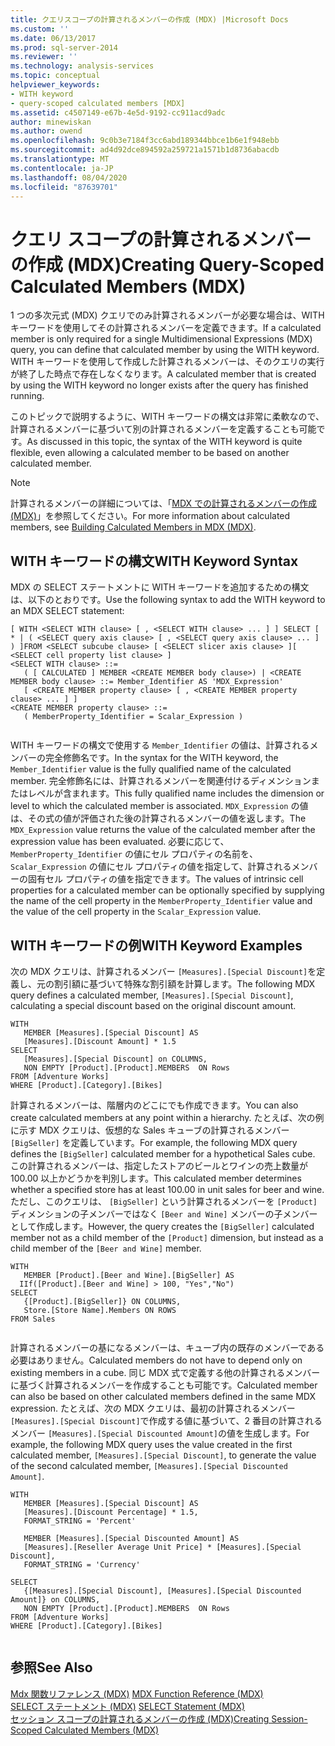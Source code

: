```yaml
---
title: クエリスコープの計算されるメンバーの作成 (MDX) |Microsoft Docs
ms.custom: ''
ms.date: 06/13/2017
ms.prod: sql-server-2014
ms.reviewer: ''
ms.technology: analysis-services
ms.topic: conceptual
helpviewer_keywords:
- WITH keyword
- query-scoped calculated members [MDX]
ms.assetid: c4507149-e67b-4e5d-9192-cc911acd9adc
author: minewiskan
ms.author: owend
ms.openlocfilehash: 9c0b3e7184f3cc6abd189344bbce1b6e1f948ebb
ms.sourcegitcommit: ad4d92dce894592a259721a1571b1d8736abacdb
ms.translationtype: MT
ms.contentlocale: ja-JP
ms.lasthandoff: 08/04/2020
ms.locfileid: "87639701"
---
```

# <a name="creating-query-scoped-calculated-members-mdx"></a><span data-ttu-id="040fb-102">クエリ スコープの計算されるメンバーの作成 (MDX)</span><span class="sxs-lookup"><span data-stu-id="040fb-102">Creating Query-Scoped Calculated Members (MDX)</span></span>
  <span data-ttu-id="040fb-103">1 つの多次元式 (MDX) クエリでのみ計算されるメンバーが必要な場合は、WITH キーワードを使用してその計算されるメンバーを定義できます。</span><span class="sxs-lookup"><span data-stu-id="040fb-103">If a calculated member is only required for a single Multidimensional Expressions (MDX) query, you can define that calculated member by using the WITH keyword.</span></span> <span data-ttu-id="040fb-104">WITH キーワードを使用して作成した計算されるメンバーは、そのクエリの実行が終了した時点で存在しなくなります。</span><span class="sxs-lookup"><span data-stu-id="040fb-104">A calculated member that is created by using the WITH keyword no longer exists after the query has finished running.</span></span>  
  
 <span data-ttu-id="040fb-105">このトピックで説明するように、WITH キーワードの構文は非常に柔軟なので、計算されるメンバーに基づいて別の計算されるメンバーを定義することも可能です。</span><span class="sxs-lookup"><span data-stu-id="040fb-105">As discussed in this topic, the syntax of the WITH keyword is quite flexible, even allowing a calculated member to be based on another calculated member.</span></span>  
  
> [!NOTE]  
>  <span data-ttu-id="040fb-106">計算されるメンバーの詳細については、「[MDX での計算されるメンバーの作成 &#40;MDX&#41;](mdx-calculated-members-building-calculated-members.md)」を参照してください。</span><span class="sxs-lookup"><span data-stu-id="040fb-106">For more information about calculated members, see [Building Calculated Members in MDX &#40;MDX&#41;](mdx-calculated-members-building-calculated-members.md).</span></span>  
  
## <a name="with-keyword-syntax"></a><span data-ttu-id="040fb-107">WITH キーワードの構文</span><span class="sxs-lookup"><span data-stu-id="040fb-107">WITH Keyword Syntax</span></span>  
 <span data-ttu-id="040fb-108">MDX の SELECT ステートメントに WITH キーワードを追加するための構文は、以下のとおりです。</span><span class="sxs-lookup"><span data-stu-id="040fb-108">Use the following syntax to add the WITH keyword to an MDX SELECT statement:</span></span>  
  
```  
[ WITH <SELECT WITH clause> [ , <SELECT WITH clause> ... ] ] SELECT [ * | ( <SELECT query axis clause> [ , <SELECT query axis clause> ... ] ) ]FROM <SELECT subcube clause> [ <SELECT slicer axis clause> ][ <SELECT cell property list clause> ]  
<SELECT WITH clause> ::=  
   ( [ CALCULATED ] MEMBER <CREATE MEMBER body clause>) | <CREATE MEMBER body clause> ::= Member_Identifier AS 'MDX_Expression'  
   [ <CREATE MEMBER property clause> [ , <CREATE MEMBER property clause> ... ] ]  
<CREATE MEMBER property clause> ::=  
   ( MemberProperty_Identifier = Scalar_Expression )  
  
```  
  
 <span data-ttu-id="040fb-109">WITH キーワードの構文で使用する `Member_Identifier` の値は、計算されるメンバーの完全修飾名です。</span><span class="sxs-lookup"><span data-stu-id="040fb-109">In the syntax for the WITH keyword, the `Member_Identifier` value is the fully qualified name of the calculated member.</span></span> <span data-ttu-id="040fb-110">完全修飾名には、計算されるメンバーを関連付けるディメンションまたはレベルが含まれます。</span><span class="sxs-lookup"><span data-stu-id="040fb-110">This fully qualified name includes the dimension or level to which the calculated member is associated.</span></span> <span data-ttu-id="040fb-111">`MDX_Expression` の値は、その式の値が評価された後の計算されるメンバーの値を返します。</span><span class="sxs-lookup"><span data-stu-id="040fb-111">The `MDX_Expression` value returns the value of the calculated member after the expression value has been evaluated.</span></span> <span data-ttu-id="040fb-112">必要に応じて、 `MemberProperty_Identifier` の値にセル プロパティの名前を、 `Scalar_Expression` の値にセル プロパティの値を指定して、計算されるメンバーの固有セル プロパティの値を指定できます。</span><span class="sxs-lookup"><span data-stu-id="040fb-112">The values of intrinsic cell properties for a calculated member can be optionally specified by supplying the name of the cell property in the `MemberProperty_Identifier` value and the value of the cell property in the `Scalar_Expression` value.</span></span>  
  
## <a name="with-keyword-examples"></a><span data-ttu-id="040fb-113">WITH キーワードの例</span><span class="sxs-lookup"><span data-stu-id="040fb-113">WITH Keyword Examples</span></span>  
 <span data-ttu-id="040fb-114">次の MDX クエリは、計算されるメンバー `[Measures].[Special Discount]`を定義し、元の割引額に基づいて特殊な割引額を計算します。</span><span class="sxs-lookup"><span data-stu-id="040fb-114">The following MDX query defines a calculated member, `[Measures].[Special Discount]`, calculating a special discount based on the original discount amount.</span></span>  
  
```  
WITH   
   MEMBER [Measures].[Special Discount] AS  
   [Measures].[Discount Amount] * 1.5  
SELECT   
   [Measures].[Special Discount] on COLUMNS,  
   NON EMPTY [Product].[Product].MEMBERS  ON Rows  
FROM [Adventure Works]  
WHERE [Product].[Category].[Bikes]  
```  
  
 <span data-ttu-id="040fb-115">計算されるメンバーは、階層内のどこにでも作成できます。</span><span class="sxs-lookup"><span data-stu-id="040fb-115">You can also create calculated members at any point within a hierarchy.</span></span> <span data-ttu-id="040fb-116">たとえば、次の例に示す MDX クエリは、仮想的な Sales キューブの計算されるメンバー `[BigSeller]` を定義しています。</span><span class="sxs-lookup"><span data-stu-id="040fb-116">For example, the following MDX query defines the `[BigSeller]` calculated member for a hypothetical Sales cube.</span></span> <span data-ttu-id="040fb-117">この計算されるメンバーは、指定したストアのビールとワインの売上数量が 100.00 以上かどうかを判別します。</span><span class="sxs-lookup"><span data-stu-id="040fb-117">This calculated member determines whether a specified store has at least 100.00 in unit sales for beer and wine.</span></span> <span data-ttu-id="040fb-118">ただし、このクエリは、 `[BigSeller]` という計算されるメンバーを `[Product]` ディメンションの子メンバーではなく `[Beer and Wine]` メンバーの子メンバーとして作成します。</span><span class="sxs-lookup"><span data-stu-id="040fb-118">However, the query creates the `[BigSeller]` calculated member not as a child member of the `[Product]` dimension, but instead as a child member of the `[Beer and Wine]` member.</span></span>  
  
```  
WITH   
   MEMBER [Product].[Beer and Wine].[BigSeller] AS  
  IIf([Product].[Beer and Wine] > 100, "Yes","No")  
SELECT  
   {[Product].[BigSeller]} ON COLUMNS,  
   Store.[Store Name].Members ON ROWS  
FROM Sales  
  
```  
  
 <span data-ttu-id="040fb-119">計算されるメンバーの基になるメンバーは、キューブ内の既存のメンバーである必要はありません。</span><span class="sxs-lookup"><span data-stu-id="040fb-119">Calculated members do not have to depend only on existing members in a cube.</span></span> <span data-ttu-id="040fb-120">同じ MDX 式で定義する他の計算されるメンバーに基づく計算されるメンバーを作成することも可能です。</span><span class="sxs-lookup"><span data-stu-id="040fb-120">Calculated member can also be based on other calculated members defined in the same MDX expression.</span></span> <span data-ttu-id="040fb-121">たとえば、次の MDX クエリは、最初の計算されるメンバー `[Measures].[Special Discount]`で作成する値に基づいて、2 番目の計算されるメンバー `[Measures].[Special Discounted Amount]`の値を生成します。</span><span class="sxs-lookup"><span data-stu-id="040fb-121">For example, the following MDX query uses the value created in the first calculated member, `[Measures].[Special Discount]`, to generate the value of the second calculated member, `[Measures].[Special Discounted Amount]`.</span></span>  
  
```  
WITH   
   MEMBER [Measures].[Special Discount] AS  
   [Measures].[Discount Percentage] * 1.5,   
   FORMAT_STRING = 'Percent'  
  
   MEMBER [Measures].[Special Discounted Amount] AS  
   [Measures].[Reseller Average Unit Price] * [Measures].[Special Discount],   
   FORMAT_STRING = 'Currency'  
  
SELECT   
   {[Measures].[Special Discount], [Measures].[Special Discounted Amount]} on COLUMNS,  
   NON EMPTY [Product].[Product].MEMBERS  ON Rows  
FROM [Adventure Works]  
WHERE [Product].[Category].[Bikes]  
  
```  
  
## <a name="see-also"></a><span data-ttu-id="040fb-122">参照</span><span class="sxs-lookup"><span data-stu-id="040fb-122">See Also</span></span>  
 <span data-ttu-id="040fb-123">[Mdx 関数リファレンス &#40;MDX&#41;](/sql/mdx/mdx-function-reference-mdx) </span><span class="sxs-lookup"><span data-stu-id="040fb-123">[MDX Function Reference &#40;MDX&#41;](/sql/mdx/mdx-function-reference-mdx) </span></span>  
 <span data-ttu-id="040fb-124">[SELECT ステートメント &#40;MDX&#41;](/sql/mdx/mdx-data-manipulation-select) </span><span class="sxs-lookup"><span data-stu-id="040fb-124">[SELECT Statement &#40;MDX&#41;](/sql/mdx/mdx-data-manipulation-select) </span></span>  
 [<span data-ttu-id="040fb-125">セッション スコープの計算されるメンバーの作成 &#40;MDX&#41;</span><span class="sxs-lookup"><span data-stu-id="040fb-125">Creating Session-Scoped Calculated Members &#40;MDX&#41;</span></span>](mdx-calculated-members-session-scoped-calculated-members.md)  
  
  
